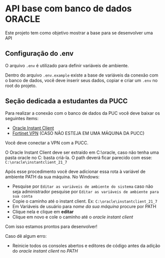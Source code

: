 # API base com banco de dados ORACLE

Este projeto tem como objetivo mostrar a base para se desenvolver uma API

## Configuração do .env

O arquivo `.env` é utilizado para definir variáveis de ambiente.

Dentro do arquivo `.env.example` existe a base de variáveis da conexão com o banco de dados, você deve inserir seus dados, copiar e criar um `.env` no root do projeto.

## Seção dedicada a estudantes da PUCC

Para realizar a conexão com o banco de dados da PUC você deve baixar os seguintes items:
- [Oracle Instant Client](https://www.oracle.com/br/database/technologies/instant-client/winx64-64-downloads.html)
- [Fortinet VPN](https://www.fortinet.com/br/support/product-downloads) (CASO NÃO ESTEJA EM UMA MÁQUINA DA PUCC)

Você deve conectar a VPN com a PUCC.

O Oracle Instant Client deve ser extraído em C:\oracle, caso não tenha uma pasta oracle no C: basta criá-la. O path deverá ficar parecido com esse: `C:\oracle\instantclient_21_7`

Após esse procedimento você deve adicionar essa rota à variável de ambiente PATH da sua máquina. No Windows:

- Pesquise por `Editar as variáveis de ambiente do sistema` caso não seja administrador pesquise por `Editar as variáveis de ambiente para sua conta`
- Copie o caminho até o instant client. Ex: `C:\oracle\instantclient_21_7`
- Em Variáveis de usuário para *nome da sua máquina* procure por PATH
- Clique nela e clique em **editar**
- Clique em novo e cole o caminho até o *oracle instant client*

Com isso estamos prontos para desenvolver!

Caso dê algum erro:
- Reinicie todos os consoles abertos e editores de código antes da adição do *oracle instant client* no *PATH*

